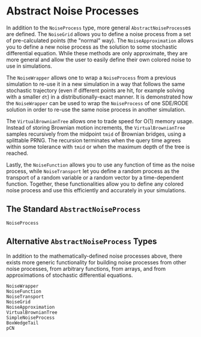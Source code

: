 # Abstract Noise Processes

In addition to the `NoiseProcess` type, more general `AbstractNoiseProcess`es
are defined. The `NoiseGrid` allows you to define a noise process from a set
of pre-calculated points (the "normal" way). The `NoiseApproximation` allows
you to define a new noise process as the solution to some stochastic differential
equation. While these methods are only approximate, they are more general and
allow the user to easily define their own colored noise to use in simulations.

The `NoiseWrapper` allows one to wrap a `NoiseProcess` from a previous simulation
to re-use it in a new simulation in a way that follows the same stochastic
trajectory (even if different points are hit, for example solving with a
smaller `dt`) in a distributionally-exact manner. It is demonstrated how the
`NoiseWrapper` can be used to wrap the `NoiseProcess` of one SDE/RODE solution
in order to re-use the same noise process in another simulation.

The `VirtualBrownianTree` allows one to trade speed for O(1) memory usage.
Instead of storing Brownian motion increments, the `VirtualBrownianTree` samples
recursively from the midpoint `tmid` of Brownian bridges, using a splittable PRNG.
The recursion terminates when the query time agrees within some tolerance
with `tmid` or when the maximum depth of the tree is reached.

Lastly, the `NoiseFunction` allows you to use any function of time as the
noise process, while `NoiseTransport` let you define a random process as the transport of a random variable or a random vector by a time-dependent function. Together, these functionalities allow you to define any colored
noise process and use this efficiently and accurately in your simulations.

## The Standard `AbstractNoiseProcess`

```@docs
NoiseProcess
```

## Alternative `AbstractNoiseProcess` Types

In addition to the mathematically-defined noise processes above, there exists
more generic functionality for building noise processes from other noise processes,
from arbitrary functions, from arrays, and from approximations of stochastic
differential equations.

```@docs
NoiseWrapper
NoiseFunction
NoiseTransport
NoiseGrid
NoiseApproximation
VirtualBrownianTree
SimpleNoiseProcess
BoxWedgeTail
pCN
```
